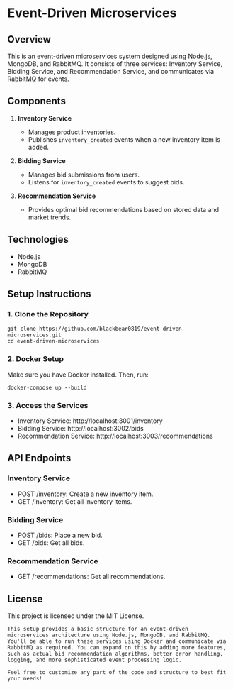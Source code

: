 # Event-Driven Microservices

## Overview
This is an event-driven microservices system designed using Node.js, MongoDB, and RabbitMQ. It consists of three services: Inventory Service, Bidding Service, and Recommendation Service, and communicates via RabbitMQ for events.

## Components
1. **Inventory Service**
   - Manages product inventories.
   - Publishes `inventory_created` events when a new inventory item is added.

2. **Bidding Service**
   - Manages bid submissions from users.
   - Listens for `inventory_created` events to suggest bids.

3. **Recommendation Service**
   - Provides optimal bid recommendations based on stored data and market trends.

## Technologies
- Node.js
- MongoDB
- RabbitMQ

## Setup Instructions
### 1. Clone the Repository
```
git clone https://github.com/blackbear0819/event-driven-microservices.git
cd event-driven-microservices
```
### 2. Docker Setup
Make sure you have Docker installed. Then, run:
```
docker-compose up --build
```
### 3. Access the Services
- Inventory Service: http://localhost:3001/inventory
- Bidding Service: http://localhost:3002/bids
- Recommendation Service: http://localhost:3003/recommendations

## API Endpoints
### Inventory Service
- POST /inventory: Create a new inventory item.
- GET /inventory: Get all inventory items.
### Bidding Service
- POST /bids: Place a new bid.
- GET /bids: Get all bids.
### Recommendation Service
- GET /recommendations: Get all recommendations.

## License
This project is licensed under the MIT License.

```
This setup provides a basic structure for an event-driven microservices architecture using Node.js, MongoDB, and RabbitMQ. You'll be able to run these services using Docker and communicate via RabbitMQ as required. You can expand on this by adding more features, such as actual bid recommendation algorithms, better error handling, logging, and more sophisticated event processing logic.

Feel free to customize any part of the code and structure to best fit your needs!
```
